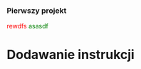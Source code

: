 ### Pierwszy projekt
<span style="color: red">rewdfs</span>
<font color="green">asasdf</font>
# Dodawanie instrukcji
